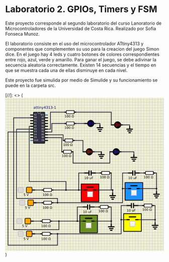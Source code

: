 # Laboratorio 2. GPIOs, Timers y FSM

Este proyecto corresponde al segundo laboratorio del curso Lanoratorio de Microcontroladores de la Universidad de Costa Rica. Realizado por Sofia Fonseca Munoz.

El laboratorio consiste en el uso del microcontrolador ATtiny4313 y componentes que complementen su uso para la creacion del juego Simon dice. En el juego hay 4 leds y cuatro botones de colores correspondientes entre rojo, azul, verde y amarillo. 
Para ganar el juego, se debe adivinar la secuencia aleatoria correctamente. Existen 14 secuencias y el tiempo en que se muestra cada una de ellas disminuye en cada nivel. 

Este proyecto fue simulida por medio de Simulide y su funcionamiento se puede en la carpeta src.

[//]: <> (![Simulación de semáforo en SIMULIDE en su estado base de carros avanzando.](informe/images/Simon_circuit.png))
